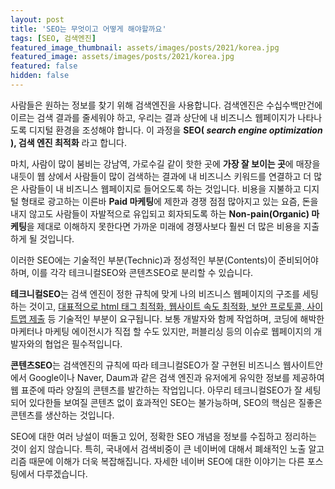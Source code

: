 ```yaml
---
layout: post
title: 'SEO는 무엇이고 어떻게 해야할까요'
tags: [SEO, 검색엔진]
featured_image_thumbnail: assets/images/posts/2021/korea.jpg
featured_image: assets/images/posts/2021/korea.jpg
featured: false
hidden: false
---
```



사람들은 원하는 정보를 찾기 위해 검색엔진을 사용합니다. 검색엔진은 수십수백만건에 이르는 검색 결과를 줄세워야 하고, 우리는 결과 상단에 내 비즈니스 웹페이지가 나타나도록 디지털 환경을 조성해야 합니다. 이 과정을 **SEO( *search engine optimization* ), 검색 엔진 최적화** 라고 합니다.



마치, 사람이 많이 붐비는 강남역, 가로수길 같이 핫한 곳에 **가장 잘 보이는 곳**에 매장을 내듯이 웹 상에서 사람들이 많이 검색하는 결과에 내 비즈니스 키워드를 연결하고 더 많은 사람들이 내 비즈니스 웹페이지로 들어오도록 하는 것입니다. 비용을 지불하고 디지털 형태로 광고하는 이른바 **Paid 마케팅**에 제한과 경쟁 점점 많아지고 있는 요즘, 돈을 내지 않고도 사람들이 자발적으로 유입되고 회자되도록 하는 **Non-pain(Organic) 마케팅**을 제대로 이해하지 못한다면 가까운 미래에 경쟁사보다 훨씬 더 많은 비용을 지출하게 될 것입니다.



이러한 SEO에는 기술적인 부분(Technic)과 정성적인 부분(Contents)이 준비되어야 하며, 이를 각각 테크니컬SEO와 콘텐츠SEO로 분리할 수 있습니다.



**테크니컬SEO**는 검색 엔진이 정한 규칙에 맞게 나의 비즈니스 웹페이지의 구조를 세팅하는 것이고, <u>대표적으로 html 태그 최적화, 웹사이트 속도 최적화, 보안 프로토콜, 사이트맵 제출</u> 등 기술적인 부분이 요구됩니다. 보통 개발자와 함께 작업하며, 코딩에 해박한 마케터나 마케팅 에이전시가 직접 할 수도 있지만, 퍼블리싱 등의 이슈로 웹페이지의 개발자와의 협업은 필수적입니다.



**콘텐츠SEO**는 검색엔진의 규칙에 따라 테크니컬SEO가 잘 구현된 비즈니스 웹사이트안에서 Google이나 Naver, Daum과 같은 검색 엔진과 유저에게 유익한 정보를 제공하여 웹 표준에 따라 양질의 콘텐츠를 발간하는 작업입니다. 아무리 테크니컬SEO가 잘 세팅되어 있다한들 보여질 콘텐츠 없이 효과적인 SEO는 불가능하며, SEO의 핵심은 질좋은 콘텐츠를 생산하는 것입니다.

SEO에 대한 여러 낭설이 떠돌고 있어, 정확한 SEO 개념을 정보를 수집하고  정리하는 것이 쉽지 않습니다. 특히, 국내에서 검색비중이 큰 네이버에 대해서 폐쇄적인 노출 알고리즘 때문에 이해가 더욱 복잡해집니다. 자세한 네이버 SEO에 대한 이야기는 다른 포스팅에서 다루겠습니다.
